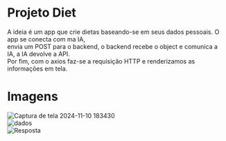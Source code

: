 ﻿# Projeto Diet
 A ideia é um app que crie dietas baseando-se em seus dados pessoais. O app se conecta com ma IA, </br>
 envia um POST para o backend, o backend recebe o object e comunica a IA, a IA devolve a API. </br>
 Por fim, com o axios faz-se a requisição HTTP e renderizamos as informações em tela.</br>

 # Imagens
 
![Captura de tela 2024-11-10 183430](https://github.com/user-attachments/assets/fc2137e0-e698-4b76-8783-e50591171ced) </br>
![dados](https://github.com/user-attachments/assets/eded96bd-2faf-4d73-b7cf-052253e8be26) </br>
![Resposta](https://github.com/user-attachments/assets/d6b37ae7-acaf-474b-a202-07f286122d16)
